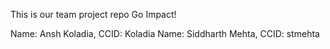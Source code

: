This is our team project repo
Go Impact!

Name: Ansh Koladia, CCID: Koladia
Name: Siddharth Mehta, CCID: stmehta

